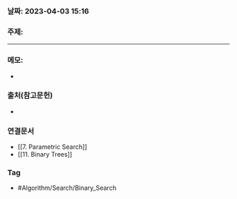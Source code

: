 ### 날짜: 2023-04-03 15:16

### 주제: 
---
### 메모: 
- 

### 출처(참고문헌) 
- 

### 연결문서 
- [[7. Parametric Search]]
- [[11. Binary Trees]]

### Tag
- #Algorithm/Search/Binary_Search